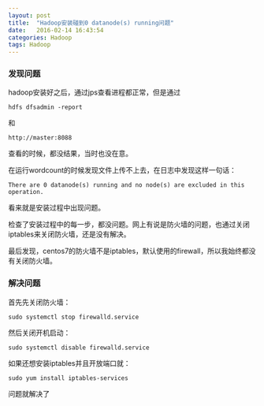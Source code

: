```yaml
---
layout: post
title:  "Hadoop安装碰到0 datanode(s) running问题"
date:   2016-02-14 16:43:54
categories: Hadoop
tags: Hadoop
---
```


### 发现问题

hadoop安装好之后，通过jps查看进程都正常，但是通过

	hdfs dfsadmin -report

和

	http://master:8088

查看的时候，都没结果，当时也没在意。

在运行wordcount的时候发现文件上传不上去，在日志中发现这样一句话：

	There are 0 datanode(s) running and no node(s) are excluded in this operation.

看来就是安装过程中出现问题。

检查了安装过程中的每一步，都没问题。网上有说是防火墙的问题，也通过关闭iptables来关闭防火墙，还是没有解决。

最后发现，centos7的防火墙不是iptables，默认使用的firewall，所以我始终都没有关闭防火墙。

### 解决问题

首先先关闭防火墙：

	sudo systemctl stop firewalld.service

然后关闭开机启动：

	sudo systemctl disable firewalld.service

如果还想安装iptables并且开放端口就：

	sudo yum install iptables-services

问题就解决了
	